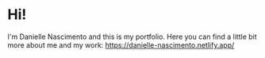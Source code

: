 # Hi!

I'm Danielle Nascimento and this is my portfolio.
Here you can find a little bit more about me and my work:
https://danielle-nascimento.netlify.app/

